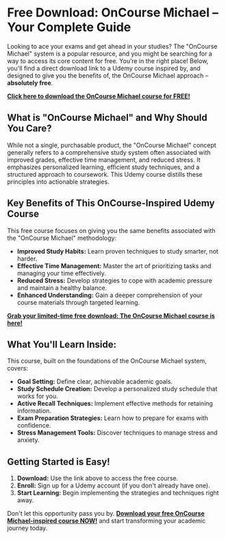 # Free Download: OnCourse Michael – Your Complete Guide

Looking to ace your exams and get ahead in your studies? The "OnCourse Michael" system is a popular resource, and you might be searching for a way to access its core content for free. You’re in the right place! Below, you'll find a direct download link to a Udemy course inspired by, and designed to give you the benefits of, the OnCourse Michael approach – **absolutely free**.

[**Click here to download the OnCourse Michael course for FREE!**](https://udemywork.com/oncourse-michael)

## What is "OnCourse Michael" and Why Should You Care?

While not a single, purchasable product, the "OnCourse Michael" concept generally refers to a comprehensive study system often associated with improved grades, effective time management, and reduced stress. It emphasizes personalized learning, efficient study techniques, and a structured approach to coursework. This Udemy course distills these principles into actionable strategies.

## Key Benefits of This OnCourse-Inspired Udemy Course

This free course focuses on giving you the same benefits associated with the "OnCourse Michael" methodology:

*   **Improved Study Habits:** Learn proven techniques to study smarter, not harder.
*   **Effective Time Management:** Master the art of prioritizing tasks and managing your time effectively.
*   **Reduced Stress:** Develop strategies to cope with academic pressure and maintain a healthy balance.
*   **Enhanced Understanding:** Gain a deeper comprehension of your course materials through targeted learning.

[**Grab your limited-time free download: The OnCourse Michael course is here!**](https://udemywork.com/oncourse-michael)

## What You'll Learn Inside:

This course, built on the foundations of the OnCourse Michael system, covers:

*   **Goal Setting:** Define clear, achievable academic goals.
*   **Study Schedule Creation:** Develop a personalized study schedule that works for you.
*   **Active Recall Techniques:** Implement effective methods for retaining information.
*   **Exam Preparation Strategies:** Learn how to prepare for exams with confidence.
*   **Stress Management Tools:** Discover techniques to manage stress and anxiety.

## Getting Started is Easy!

1.  **Download:** Use the link above to access the free course.
2.  **Enroll:** Sign up for a Udemy account (if you don't already have one).
3.  **Start Learning:** Begin implementing the strategies and techniques right away.

Don't let this opportunity pass you by. **[Download your free OnCourse Michael-inspired course NOW!](https://udemywork.com/oncourse-michael)** and start transforming your academic journey today.
